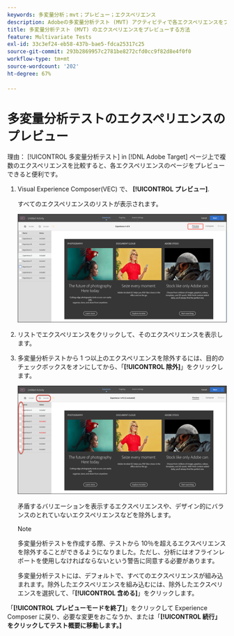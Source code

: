```yaml
---
keywords: 多変量分析；mvt；プレビュー；エクスペリエンス
description: Adobeの多変量分析テスト (MVT) アクティビティで各エクスペリエンスをプレビューする方法を説明します [!DNL Target] Visual Experience Composer(VEC) を使用して、
title: 多変量分析テスト (MVT) のエクスペリエンスをプレビューする方法
feature: Multivariate Tests
exl-id: 33c3ef24-eb58-437b-bae5-fdca25317c25
source-git-commit: 293b2869957c2781be8272cfd0cc9f82d8e4f0f0
workflow-type: tm+mt
source-wordcount: '202'
ht-degree: 67%

---
```


# 多変量分析テストのエクスペリエンスのプレビュー

理由： [!UICONTROL 多変量分析テスト] in [!DNL Adobe Target] ページ上で複数のエクスペリエンスを比較すると、各エクスペリエンスのページをプレビューできると便利です。

1. Visual Experience Composer(VEC) で、 **[!UICONTROL プレビュー]**.

   すべてのエクスペリエンスのリストが表示されます。

   ![プレビュー画像](assets/preview.png)

1. リストでエクスペリエンスをクリックして、そのエクスペリエンスを表示します。

1. 多変量分析テストから 1 つ以上のエクスペリエンスを除外するには、目的のチェックボックスをオンにしてから、「**[!UICONTROL 除外]**」をクリックします。

   ![エクスペリエンスを除外](/help/main/c-activities/c-multivariate-testing/t-create-multivariate-test/assets/preview-mvt-exclude.png)

   矛盾するバリエーションを表示するエクスペリエンスや、デザイン的にバランスのとれていないエクスペリエンスなどを除外します。

   >[!NOTE]
   >
   >多変量分析テストを作成する際、テストから 10％を超えるエクスペリエンスを除外することができるようになりました。ただし、分析にはオフラインレポートを使用しなければならないという警告に同意する必要があります。

   多変量分析テストには、デフォルトで、すべてのエクスペリエンスが組み込まれます。除外したエクスペリエンスを組み込むには、除外したエクスペリエンスを選択して、「**[!UICONTROL 含める]**」をクリックします。

「**[!UICONTROL プレビューモードを終了]**」をクリックして Experience Composer に戻り、必要な変更をおこなうか、または「**[!UICONTROL 続行」をクリックしてテスト概要に移動します。]**
